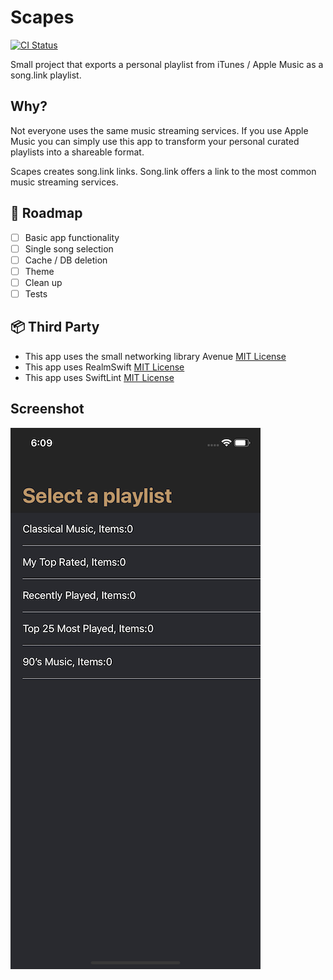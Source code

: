 # Scapes
[![CI Status](https://travis-ci.org/bearjaw/scapes.svg?branch=master)](https://travis-ci.org/bearjaw/scapes.svg?branch=master)


Small project that exports a personal playlist from iTunes / Apple Music as a song.link playlist.

## Why?

Not everyone uses the same music streaming services. If you use Apple Music you can simply use this app to transform your personal curated playlists into a shareable format.

Scapes creates song.link links. Song.link offers a link to the most common music streaming services.

## 🚀 Roadmap

- [ ] Basic app functionality
- [ ] Single song selection
- [ ] Cache / DB deletion
- [ ] Theme  
- [ ] Clean up  
- [ ] Tests

## 📦 Third Party

- This app uses the small networking library Avenue  [MIT License](https://github.com/radianttap/Avenue/blob/v2/LICENSE)
- This app uses RealmSwift [MIT License](https://github.com/realm/realm-cocoa/blob/master/LICENSE)
- This app uses SwiftLint [MIT License](https://github.com/realm/SwiftLint/blob/master/LICENSE)

## Screenshot
![](app_screenshot.png)
